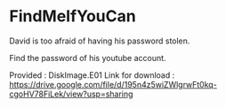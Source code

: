 # FindMeIfYouCan

David is too afraid of having his password stolen.

Find the password of his youtube account.

Provided : DiskImage.E01
Link for download : https://drive.google.com/file/d/195n4z5wiZWlgrwFt0kq-cgoHV78FiLek/view?usp=sharing

